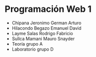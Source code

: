 # Programación Web 1
- Chipana Jeronimo German Arturo
- Hilacondo Begazo Emanuel David
- Layme Salas Rodrigo Fabricio
- Sullca Mamani Mauro Snayder
- Teoría grupo A
- Laboratorio grupo D

